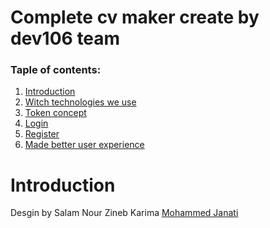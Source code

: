 # Complete cv maker create by dev106 team 
### Taple of contents: 
<ol>
  <li> <a href="#intro">Introduction</a></li>
  <li> <a href="#te">Witch technologies we use</a></li>
  <li> <a href="#concept">Token concept</a></li>
  <li> <a href="#login">Login</a></li>
  <li> <a href="#regi">Register</a></li>
  <li> <a href="#ui">Made better user experience</a></li>
</ol>

# <dvi id="intro">Introduction</div>
<p>
  
</p>
Desgin by Salam Nour Zineb Karima <a href="https://www.facebook.com/Mujanati13">Mohammed Janati</a>
